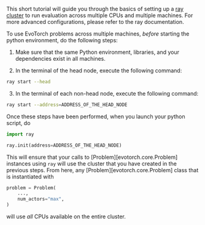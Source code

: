 This short tutorial will guide you through the basics of setting up a [ray cluster](https://docs.ray.io/en/latest/ray-core/configure.html) to run evaluation across multiple CPUs and multiple machines. For more advanced configurations, please refer to the ray documentation.

To use EvoTorch problems across multiple machines, *before* starting the python environment, do the following steps:

1. Make sure that the same Python environment, libraries, and your dependencies exist in all machines.

2. In the terminal of the head node, execute the following command:

```bash
ray start --head
```

3. In the terminal of each non-head node, execute the following command:

```bash
ray start --address=ADDRESS_OF_THE_HEAD_NODE
```

Once these steps have been performed, when you launch your python script, do

```python
import ray

ray.init(address=ADDRESS_OF_THE_HEAD_NODE)
```

This will ensure that your calls to [Problem][evotorch.core.Problem] instances using `ray` will use the cluster that you have created in the previous steps. From here, any [Problem][evotorch.core.Problem] class that is instantiated with

```python
problem = Problem(
    ...,
    num_actors="max",
)
```

will use *all* CPUs available on the entire cluster.
